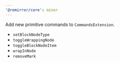 ```yaml
---
'@remirror/core': minor
---
```


Add new primitive commands to `CommandsExtension`.

- `setBlockNodeType`
- `toggleWrappingNode`
- `toggleBlockNodeItem`
- `wrapInNode`
- `removeMark`
